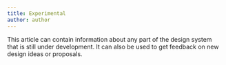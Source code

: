 ```yaml
---
title: Experimental
author: author
---
```


This article can contain information about any part of the design system that is still under development. It can also be used to get feedback on new design ideas or proposals. 
